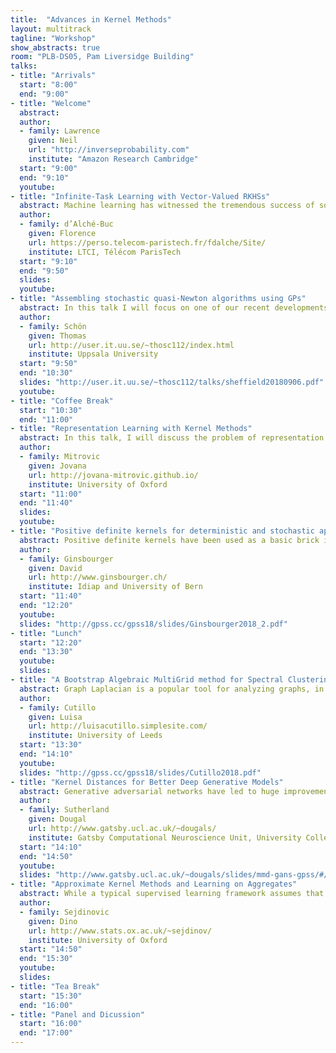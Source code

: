 ```yaml
---
title:  "Advances in Kernel Methods"
layout: multitrack
tagline: "Workshop"
show_abstracts: true
room: "PLB-DS05, Pam Liversidge Building"
talks:
- title: "Arrivals"
  start: "8:00"
  end: "9:00"
- title: "Welcome"    
  abstract:
  author:
  - family: Lawrence
    given: Neil
    url: "http://inverseprobability.com"
    institute: "Amazon Research Cambridge"   
  start: "9:00"
  end: "9:10"
  youtube:
- title: "Infinite-Task Learning with Vector-Valued RKHSs"
  abstract: Machine learning has witnessed the tremendous success of solving tasks depending on a hyperparameter. While multi-task learning is celebrated for its capacity   			  to solve jointly a finite number of tasks, learning a continuum of tasks for various loss functions is still a challenge. A promising approach, called  			  Parametric Task Learning, has paved the way in the case of piecewise-linear loss functions. We propose a generic approach, called Infinite-Task Learning, to 			  solve jointly a continuum of tasks via vector-valued RKHSs. We provide generalization guarantees to the suggested scheme and illustrate its efficiency in cost-			  sensitive classification, quantile regression and density level set estimation.
  author:
  - family: d’Alché-Buc
    given: Florence
    url: https://perso.telecom-paristech.fr/fdalche/Site/
    institute: LTCI, Télécom ParisTech
  start: "9:10"
  end: "9:50"
  slides:  
  youtube:
- title: "Assembling stochastic quasi-Newton algorithms using GPs"
  abstract: In this talk I will focus on one of our recent developments where we show how the Gaussian process 			  (GP) can be used to solve stochastic optimization problems. Our main motivation for studying these 			  problems is that they arise when we are estimating unknown parameters in nonlinear state space models 			  using sequential Monte Carlo (SMC). The very nature of this problem is such that we can only access 			  the cost function (in this case the likelihood function) and its derivative via noisy observations, 			  since there are no closed-form expressions available. Via SMC methods we can obtain unbiased 			  estimates of the likelihood function. We start from the fact that many of the existing quasi-Newton 			  algorithms can be formulated as learning algorithms, capable of learning local models of the cost 			  functions. Inspired by this we can start assembling stochastic quasi-Newton-type algorithms, 			  applicable in situations where we only have access to noisy observations of the cost function and its 			  derivatives. We will show how we can make use of the GP model to learn the Hessian allowing for 			  efficient solution of these stochastic optimization problems. Additional motivation for studying the 			  stochastic optimization problem stems from the fact that it arise in almost all large-scale 			  supervised machine learning problems, not least in deep learning. I will very briefly mention some 			  ongoing work where we have removed the GP representation and scale our ideas to much higher 			  dimensions (both in terms of the size of the dataset and the number of unknown parameters). If there 			  is time towards the end I will also show a few additional GP constructions that we have been 			  developing recently.
  author:
  - family: Schön
    given: Thomas
    url: http://user.it.uu.se/~thosc112/index.html
    institute: Uppsala University
  start: "9:50"
  end: "10:30"
  slides: "http://user.it.uu.se/~thosc112/talks/sheffield20180906.pdf"
  youtube:
- title: "Coffee Break"
  start: "10:30"
  end: "11:00"  
- title: "Representation Learning with Kernel Methods"
  abstract: In this talk, I will discuss the problem of representation learning using kernel methods with 			  particular focus on two domains -- likelihood-free inference and causal discovery. First, I will 			  discuss the challenge of summary statistic construction within Approximate Bayesian Computation  			  (ABC). Although the choice of summary statistics crucially influences the quality of the posterior 			  sample in ABC, there are only few principled general-purpose approaches for the selection or 			  construction of appropriate summary statistics. To address this, I will present our recent work on 			  ABC with kernel-based distribution regression (DR-ABC) for automatically constructing informative 			  problem-specific summary statistics. Second, I will discuss the data representation requirements in 			  causal discovery. Due to ethical, technical and financial constraints, data from randomized control 			  trials is often not available, and we have to resort to inferring causal relationships from 			  observational data.  As one potential approach to this, I will present our recent work on Kernel 			  Conditional Deviance for Causal Inference (KCDC) which is a fully nonparametric causal discovery 			  method based on purely observational data.
  author:
  - family: Mitrovic
    given: Jovana
    url: http://jovana-mitrovic.github.io/
    institute: University of Oxford
  start: "11:00"
  end: "11:40"
  slides:  
  youtube:
- title: "Positive definite kernels for deterministic and stochastic approximations of (invariant) functions"
  abstract: Positive definite kernels have been used as a basic brick in function approximation, notably via the theory of reproducing kernel Hilbert spaces. In addition, they play a crucial role in 			  Gaussian process modelling through the notion of covariance. Here we consider the problem of approximating functions known to be invariant (or degenerate) under specific classes of linear 			  operators, and we present some implications in kernel methods. In particular, simulation and prediction examples are used to illustrate how GP models can incorporate a number of "structural 			  priors" including group invariances, multivariate sparsity, or harmonicity as particular cases. Based on a series of joint works primarily with Xavier Bay, Laurent Carraro, Nicolas Durrande, 			  Nicolas Lenz, Olivier Roustant and Dominic Schuhmacher.
  author:
  - family: Ginsbourger
    given: David
    url: http://www.ginsbourger.ch/
    institute: Idiap and University of Bern
  start: "11:40"
  end: "12:20"
  youtube:
  slides: "http://gpss.cc/gpss18/slides/Ginsbourger2018_2.pdf"
- title: "Lunch"
  start: "12:20"
  end: "13:30"
  youtube:
  slides:
- title: "A Bootstrap Algebraic MultiGrid method for Spectral Clustering"
  abstract: Graph Laplacian is a popular tool for analyzing graphs, in particular in graph partitioning and clustering. Given a notion of similarity (via an adjacency matrix), graph clustering refers to 			  identifying different groups such that vertices in the same group are more similar compared to vertices across different groups. Data clustering can be reformulated in terms of a graph 			  partitioning problem when the given set of data is represented as a graph, also known as similarity graph. In this context, eigenvectors of the graph Laplacian are often used to obtain a new 			  geometric representation of the original data set which generally enhances cluster properties and improves cluster detection. In this work, we apply a bootstrap Algebraic MultiGrid (AMG) method 			  which constructs a set of vectors associated with the graph Laplacian. These vectors, referred to as algebraically smooth ones, span a low-dimensional Euclidean space which we use to represent 			  the data enabling cluster detection both in synthetic and in realistic well-clustered graphs. We show that in the case of a good quality bootstrap AMG, the computed smooth vectors employed in 			  the construction of the final AMG operator, which by construction is spectrally equivalent to the originally given graph Laplacian, accurately approximate the space in the lower portion of the 			  spectrum of the preconditioned operator. Thus, our approach can be viewed as a spectral clustering technique associated with the generalized spectral problem (Laplace operator versus the final 			  AMG operator), and hence it can be seen as an extension of the classical spectral clustering which employs a standard eigenvalue problem.
  author:
  - family: Cutillo
    given: Luisa
    url: http://luisacutillo.simplesite.com/
    institute: University of Leeds
  start: "13:30"
  end: "14:10"
  youtube:
  slides: "http://gpss.cc/gpss18/slides/Cutillo2018.pdf"
- title: "Kernel Distances for Better Deep Generative Models"
  abstract: Generative adversarial networks have led to huge improvements in sample quality for image generation. But their success is hindered by both practical and theoretical problems, leading to the proposal of a huge number of alternative methods over the last few years. We study one class of alternatives, the MMD GAN, which uses a similar architecture to an original GAN but incorporates a partial closed-form optimization in Hilbert space. We deepen the understanding of these models, with a particular focus on the behavior of gradient penalties – inspired by the WGAN-GP and the more recent Sobolev GAN – in this context. Based on this, we propose a method to constrain the gradient analytically, rather than with an additive optimization penalty. MMD GANs with additive gradient penalties improve on the existing state-of-the-art WGAN-GP; our new method, the Scaled MMD GAN, does even better on unsupervised image generation on CelebA and ImageNet.
  author:
  - family: Sutherland
    given: Dougal
    url: http://www.gatsby.ucl.ac.uk/~dougals/
    institute: Gatsby Computational Neuroscience Unit, University College London  
  start: "14:10"
  end: "14:50"
  youtube:
  slides: "http://www.gatsby.ucl.ac.uk/~dougals/slides/mmd-gans-gpss/#/"
- title: "Approximate Kernel Methods and Learning on Aggregates"
  abstract: While a typical supervised learning framework assumes that the inputs and the outputs are measured at the same levels of granularity, many applications only have access to outputs at a much 			  coarser (aggregate) level. Kernel embeddings of distributions are well established as useful tools for fully nonparametric hypothesis testing, but they also found applications in learning and 			  predicting on distributional inputs corresponding to such aggregate outputs. I will describe the use of large-scale approximations to kernel embeddings in the context of Bayesian approaches to 			  learning on aggregates, as well as a variational approach using Gaussian processes and its application in fine-scale spatial modelling of disease.
  author:
  - family: Sejdinovic
    given: Dino
    url: http://www.stats.ox.ac.uk/~sejdinov/
    institute: University of Oxford
  start: "14:50"
  end: "15:30"
  youtube:
  slides:
- title: "Tea Break"
  start: "15:30"
  end: "16:00"
- title: "Panel and Dicussion"
  start: "16:00"
  end: "17:00"
---
```

